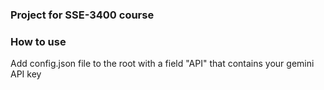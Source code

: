 ### Project for SSE-3400 course

### How to use
Add config.json file to the root with a field "API" that contains your gemini API key

